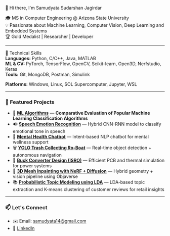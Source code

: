 👋 Hi there, I'm Samudyata Sudarshan Jagirdar

🎓 MS in Computer Engineering @ Arizona State University  
💡 Passionate about Machine Learning, Computer Vision, Deep Learning and Embedded Systems  
🏆 Gold Medalist | Researcher | Developer  

---

🔧 Technical Skills  
**Languages:** Python, C/C++, Java, MATLAB  
**ML & CV:** PyTorch, TensorFlow, OpenCV, Scikit-learn, Open3D, Nerfstudio, Keras  
**Tools:** Git, MongoDB, Postman, Simulink

**Platforms:** Windows, Linux, SOL Supercomputer, Jupyter, WSL  

---

### 📁 Featured Projects 
- 🤖 **[ML Algorithms](https://github.com/Samudyata/samudyata_projects/tree/main/Ml-algorithms)** — **Comparative Evaluation of Popular Machine Learning Classification Algorithms**
- 🔊 **[Speech Emotion Recognition](https://github.com/Samudyata/samudyata_projects/tree/main/Speech%20Emotion%20Recognition%20using%20CNN-RNN%20Hybrid%20Model)** — Hybrid CNN-RNN model to classify emotional tone in speech 
- 🧠 **[Mental Health Chatbot](https://github.com/Samudyata/samudyata_projects/tree/main/Mental%20Health%20Chatbot)** — Intent-based NLP chatbot for mental wellness support
- 🗑️ **[YOLO Trash Collecting Ro-Boat](https://github.com/Samudyata/samudyata_projects/tree/main/Trash-Collection-Ro-Boat)** — Real-time object detection + autonomous navigation  
- 🔧 **[Buck Converter Design (ISRO)](https://github.com/Samudyata/samudyata_projects/tree/main/Buck%20Converter%20using%20LT8631)** — Efficient PCB and thermal simulation for power systems  
- 🧵 **[3D Mesh Inpainting with NeRF + Diffusion](https://github.com/Samudyata/samudyata_projects/tree/main/3D%20Mesh%20Inpainting%20with%20NerF%20%2B%20Diffusion)** — Hybrid geometry + vision pipeline using Objaverse
- 📚 **[Probabilistic Topic Modeling using LDA](https://github.com/Samudyata/samudyata_projects/tree/main/Probabilistic%20Topic%20Modeling%20using%20LDA)** — LDA-based topic extraction and K-means clustering of customer reviews for retail insights
 

---

### 📫 Let's Connect
- ✉️ Email: samudyata14@gmail.com  
- 🔗 [LinkedIn](https://www.linkedin.com/in/samudyata-sj/)  
